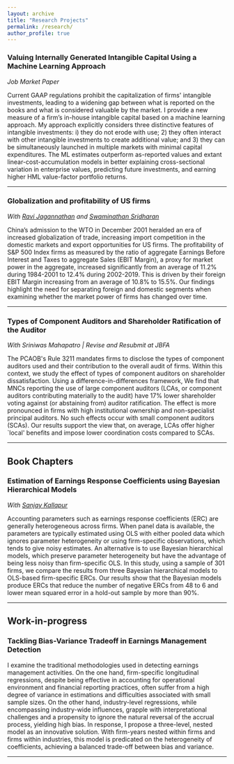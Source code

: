 ```yaml
---
layout: archive
title: "Research Projects"
permalink: /research/
author_profile: true
---
```


### Valuing Internally Generated Intangible Capital Using a Machine Learning Approach
*Job Market Paper*

Current GAAP regulations prohibit the capitalization of firms' intangible investments, leading to a widening gap between what is reported on the books and what is considered valuable by the market. I provide a new measure of a firm’s in-house intangible capital based on a machine learning approach. My approach explicitly considers three distinctive features of intangible investments: i) they do not erode with use; 2) they often interact with other intangible investments to create additional value; and 3) they can be simultaneously launched in multiple markets with minimal capital expenditures. The ML estimates outperform as-reported values and extant linear-cost-accumulation models in better explaining cross-sectional variation in enterprise values, predicting future investments, and earning higher HML value-factor portfolio returns.

---

### Globalization and profitability of US firms
*With [Ravi Jagannathan](https://en.wikipedia.org/wiki/Ravi_Jagannathan) and [Swaminathan Sridharan](https://www.kellogg.northwestern.edu/faculty/directory/sridharan_swaminathan.aspx)*

China’s admission to the WTO in December 2001 heralded an era of increased globalization of trade, increasing import competition in the domestic markets and export opportunities for US firms. The profitability of S&P 500 Index firms as measured by the ratio of aggregate Earnings Before Interest and Taxes to aggregate Sales (EBIT Margin), a proxy for market power in the aggregate, increased significantly from an average of 11.2% during 1984-2001 to 12.4% during 2002-2019.  This is driven by their foreign EBIT Margin increasing from an average of 10.8% to 15.5%.  Our findings highlight the need for separating foreign and domestic segments when examining whether the market power of firms has changed over time.

---

### Types of Component Auditors and Shareholder Ratification of the Auditor
*With Sriniwas Mahapatro | Revise and Resubmit at JBFA*

The PCAOB's Rule 3211 mandates firms to disclose the types of component auditors used and their contribution to the overall audit of firms. Within this context, we study the effect of types of component auditors on shareholder dissatisfaction.  Using a difference-in-differences framework, We find that MNCs reporting the use of large component auditors (LCAs, or component auditors contributing materially to the audit) have 17% lower shareholder voting against (or abstaining from) auditor ratification. The effect is more pronounced in firms with high institutional ownership and non-specialist principal auditors. No such effects occur with small component auditors (SCAs). Our results support the view that, on average, LCAs offer higher `local' benefits and impose lower coordination costs compared to SCAs.

---

## Book Chapters

### Estimation of Earnings Response Coefficients using Bayesian Hierarchical Models
*With [Sanjay Kallapur](https://scholar.google.com/citations?user=Xa0GKZoAAAAJ&hl=en)*

Accounting parameters such as earnings response coefficients (ERC) are generally heterogeneous across firms. When panel data is available, the parameters are typically estimated using OLS with either pooled data which ignores parameter heterogeneity or using firm-specific observations, which tends to give noisy estimates. An alternative is to use Bayesian hierarchical models, which preserve parameter heterogeneity but have the advantage of being less noisy than firm-specific OLS. In this study, using a sample of 301 firms, we compare the results from three Bayesian hierarchical models to OLS-based firm-specific ERCs. Our results show that the Bayesian models produce ERCs that reduce the number of negative ERCs from 48 to 6 and lower mean squared error in a hold-out sample by more than 90%.

---

## Work-in-progress

### Tackling Bias-Variance Tradeoff in Earnings Management Detection


I examine the traditional methodologies used in detecting earnings management activities. On the one hand, firm-specific longitudinal regressions, despite being effective in accounting for operational environment and financial reporting practices, often suffer from a high degree of variance in estimations and difficulties associated with small sample sizes. On the other hand, industry-level regressions, while encompassing industry-wide influences, grapple with interpretational challenges and a propensity to ignore the natural reversal of the accrual process, yielding high bias. In response, I propose a three-level, nested model as an innovative solution. With firm-years nested within firms and firms within industries, this model is predicated on the heterogeneity of coefficients, achieving a balanced trade-off between bias and variance.

---

